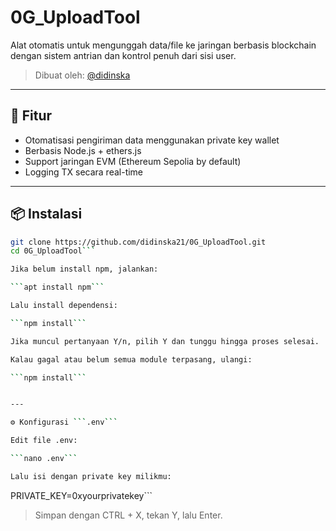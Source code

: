 # 0G_UploadTool

Alat otomatis untuk mengunggah data/file ke jaringan berbasis blockchain dengan sistem antrian dan kontrol penuh dari sisi user.

> Dibuat oleh: [@didinska](https://t.me/didinska)

---

## 🚀 Fitur
- Otomatisasi pengiriman data menggunakan private key wallet
- Berbasis Node.js + ethers.js
- Support jaringan EVM (Ethereum Sepolia by default)
- Logging TX secara real-time

---

## 📦 Instalasi

```bash
git clone https://github.com/didinska21/0G_UploadTool.git
cd 0G_UploadTool```

Jika belum install npm, jalankan:

```apt install npm```

Lalu install dependensi:

```npm install```

Jika muncul pertanyaan Y/n, pilih Y dan tunggu hingga proses selesai.

Kalau gagal atau belum semua module terpasang, ulangi:

```npm install```


---

⚙️ Konfigurasi ```.env```

Edit file .env:

```nano .env```

Lalu isi dengan private key milikmu:

```
PRIVATE_KEY=0xyourprivatekey```


> Simpan dengan CTRL + X, tekan Y, lalu Enter.
